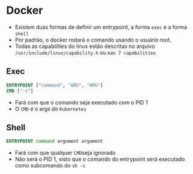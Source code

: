 # Docker

- Existem duas formas de definir um entrypoint, a forma `exec` e a forma `shell`
- Por padrão, o docker rodará o comando usando o usuário root.
- Todas as capabilities do linux estão descritas no arquivo `/usr/include/linux/capability.h` ou `man 7 capabilities`

## Exec
```Dockerfile
ENTRYPOINT ["command", "ARG", "ARG"]
CMD ["-c"]
```

- Fará com que o comando seja executado com o PID 1
- O `CMD` é o args do `Kubernetes`

## Shell

```Dockerfile
ENTRYPOINT command argument argument
```

- Fará com que qualquer `CMD`seja ignorado
- Não será o PID 1, visto que o comando do entrypoint será executado como subcomando do `sh -c`

